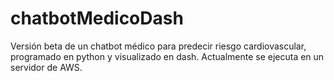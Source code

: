# chatbotMedicoDash
Versión beta de un chatbot médico para predecir riesgo cardiovascular, programado en python y visualizado en dash. Actualmente se ejecuta en un servidor de AWS.
